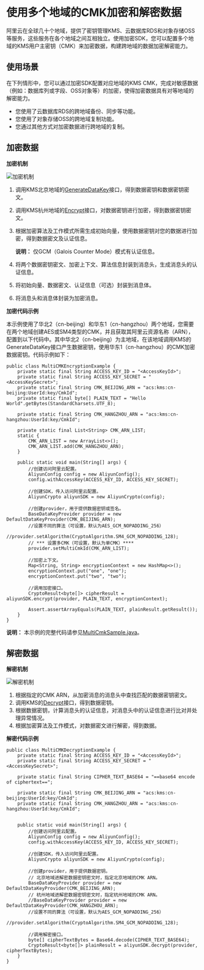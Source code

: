 # 使用多个地域的CMK加密和解密数据

阿里云在全球几十个地域，提供了密钥管理KMS、云数据库RDS和对象存储OSS等服务，这些服务在各个地域之间互相独立。使用加密SDK，您可以配置多个地域的KMS用户主密钥（CMK）来加密数据，构建跨地域的数据加密解密能力。

## 使用场景

在下列情形中，您可以通过加密SDK配置对应地域的KMS CMK，完成对敏感数据（例如：数据库列或字段、OSS对象等）的加密，使得加密数据具有对等地域的解密能力。

-   您使用了云数据库RDS的跨地域备份、同步等功能。
-   您使用了对象存储OSS的跨地域复制功能。
-   您通过其他方式对加密数据进行跨地域的复制。

## 加密数据

**加密机制**

![加密机制](https://static-aliyun-doc.oss-accelerate.aliyuncs.com/assets/img/zh-CN/9791216061/p184561.png)

1.  调用KMS北京地域的[GenerateDataKey](/cn.zh-CN/API参考/密钥/GenerateDataKey.md)接口，得到数据密钥和数据密钥密文。
2.  调用KMS杭州地域的[Encrypt](/cn.zh-CN/API参考/密钥/Encrypt.md)接口，对数据密钥进行加密，得到数据密钥密文。
3.  根据加密算法及工作模式所需生成初始向量，使用数据密钥对您的数据进行加密，得到数据密文及认证信息。

    **说明：** 仅GCM（Galois Counter Mode）模式有认证信息。

4.  将两个数据密钥密文、加密上下文、算法信息封装到消息头，生成消息头的认证信息。
5.  将初始向量、数据密文、认证信息（可选）封装到消息体。
6.  将消息头和消息体封装为加密消息。

**加密代码示例**

本示例使用了华北2（cn-beijing）和华东1（cn-hangzhou）两个地域，您需要在两个地域创建AES或SM4类型的CMK，并且获取其阿里云资源名称（ARN），配置到以下代码中。其中华北2（cn-beijing）为主地域，在该地域调用KMS的GenerateDataKey接口产生数据密钥，使用华东1（cn-hangzhou）的CMK加密数据密钥。代码示例如下：

```
public class MultiCMKEncryptionExample {
    private static final String ACCESS_KEY_ID = "<AccessKeyId>";
    private static final String ACCESS_KEY_SECRET = "<AccessKeySecret>";
    private static final String CMK_BEIJING_ARN = "acs:kms:cn-beijing:UserId:key/CmkId";
    private static final byte[] PLAIN_TEXT = "Hello World".getBytes(StandardCharsets.UTF_8);

    private static final String CMK_HANGZHOU_ARN = "acs:kms:cn-hangzhou:UserId:key/CmkId";

    private static final List<String> CMK_ARN_LIST;
    static {
        CMK_ARN_LIST = new ArrayList<>();
        CMK_ARN_LIST.add(CMK_HANGZHOU_ARN);
    }
    
    public static void main(String[] args) {
        //创建访问阿里云配置。
        AliyunConfig config = new AliyunConfig();
        config.withAccessKey(ACCESS_KEY_ID, ACCESS_KEY_SECRET);

        //创建SDK，传入访问阿里云配置。
        AliyunCrypto aliyunSDK = new AliyunCrypto(config);

        //创建provider，用于提供数据密钥或签名。
        BaseDataKeyProvider provider = new DefaultDataKeyProvider(CMK_BEIJING_ARN);
        //设置不同的算法（可设置，默认为AES_GCM_NOPADDING_256）
        //provider.setAlgorithm(CryptoAlgorithm.SM4_GCM_NOPADDING_128);
        // *** 设置多CMK（可设置，默认为单CMK）****
        provider.setMultiCmkId(CMK_ARN_LIST);

        //加密上下文。
        Map<String, String> encryptionContext = new HashMap<>();
        encryptionContext.put("one", "one");
        encryptionContext.put("two", "two");

        //调用加密接口。
        CryptoResult<byte[]> cipherResult = aliyunSDK.encrypt(provider, PLAIN_TEXT, encryptionContext);
        
        Assert.assertArrayEquals(PLAIN_TEXT, plainResult.getResult());
    }
}
```

**说明：** 本示例的完整代码请参见[MultiCmkSample.java](https://github.com/aliyun/alibabacloud-encryption-sdk-java/blob/master/src/examples/java/com/aliyun/encryptionsdk/examples/multi/MultiCmkSample.java)。

## 解密数据

**解密机制**

![解密机制](https://static-aliyun-doc.oss-accelerate.aliyuncs.com/assets/img/zh-CN/9791216061/p184568.png)

1.  根据指定的CMK ARN，从加密消息的消息头中查找匹配的数据密钥密文。
2.  调用KMS的[Decrypt](/cn.zh-CN/API参考/密钥/Decrypt.md)接口，得到数据密钥。
3.  根据数据密钥，计算消息头的认证信息，对消息头中的认证信息进行比对并处理异常情况。
4.  根据加密算法及工作模式，对数据密文进行解密，得到数据。

**解密代码示例**

```
public class MultiCMKDecryptionExample {
    private static final String ACCESS_KEY_ID = "<AccessKeyId>";
    private static final String ACCESS_KEY_SECRET = "<AccessKeySecret>";
    
    private static final String CIPHER_TEXT_BASE64 = "==base64 encode of ciphertext==";

    private static final String CMK_BEIJING_ARN = "acs:kms:cn-beijing:UserId:key/CmkId";
    private static final String CMK_HANGZHOU_ARN = "acs:kms:cn-hangzhou:UserId:key/CmkId";

    
    public static void main(String[] args) {
        //创建访问阿里云配置。
        AliyunConfig config = new AliyunConfig();
        config.withAccessKey(ACCESS_KEY_ID, ACCESS_KEY_SECRET);

        //创建SDK，传入访问阿里云配置。
        AliyunCrypto aliyunSDK = new AliyunCrypto(config);

        //创建provider，用于提供数据密钥。
        // 北京地域进解密数据密钥密文时，指定北京地域的CMK ARN。
        BaseDataKeyProvider provider = new DefaultDataKeyProvider(CMK_BEIJING_ARN);
        // 杭州地域进解密数据密钥密文时，指定杭州地域的CMK ARN。
        //BaseDataKeyProvider provider = new DefaultDataKeyProvider(CMK_HANGZHOU_ARN);
        //设置不同的算法（可设置，默认为AES_GCM_NOPADDING_256）
        //provider.setAlgorithm(CryptoAlgorithm.SM4_GCM_NOPADDING_128);

        //调用解密接口。
        byte[] cipherTextBytes = Base64.decode(CIPHER_TEXT_BASE64);
        CryptoResult<byte[]> plainResult = aliyunSDK.decrypt(provider, cipherTextBytes);
    }
}
```

